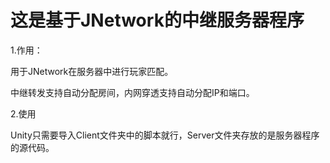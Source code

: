 # 这是基于JNetwork的中继服务器程序

1.作用：

用于JNetwork在服务器中进行玩家匹配。

中继转发支持自动分配房间，内网穿透支持自动分配IP和端口。

2.使用

Unity只需要导入Client文件夹中的脚本就行，Server文件夹存放的是服务器程序的源代码。
